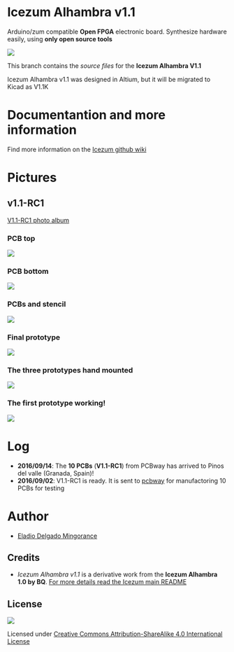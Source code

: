 # Icezum Alhambra v1.1
Arduino/zum compatible **Open FPGA** electronic board.  Synthesize hardware easily, using **only open source tools**

![](https://github.com/FPGAwars/icezum/raw/v1.1-altium/wiki/v1.1/IceZUM_v1.1-3D.jpg)

This branch contains the *source files* for the **Icezum Alhambra V1.1**

Icezum Alhambra v1.1 was designed in Altium, but it will be migrated to Kicad as V1.1K

# Documentantion and more information
Find more information on the [Icezum github wiki](https://github.com/FPGAwars/icezum/wiki)

# Pictures

## v1.1-RC1

[V1.1-RC1 photo album](https://goo.gl/photos/LNhoHUZJssGUk7si8)

### PCB top

![](https://github.com/FPGAwars/icezum/raw/v1.1-altium/wiki/v1.1-RC1/PCB-Icezum-Alhambra-v1.1-RC1-top.jpg)  

### PCB bottom

![](https://github.com/FPGAwars/icezum/raw/v1.1-altium/wiki/v1.1-RC1/PCB-Icezum-Alhambra-v1.1-RC1-bottom.jpg)

### PCBs and stencil

![](https://github.com/FPGAwars/icezum/raw/v1.1-altium/wiki/v1.1-RC1/PCB-Icezum-Alhambra-v1.1-RC1-PCBs-stencil.jpg)

### Final prototype

![](https://github.com/FPGAwars/icezum/raw/v1.1-altium/wiki/v1.1-RC1/PCB-Icezum-Alhambra-v1.1-RC1-final-prototype.jpg)

### The three prototypes hand mounted

![](https://github.com/FPGAwars/icezum/raw/v1.1-altium/wiki/v1.1-RC1/PCB-Icezum-Alhambra-v1.1-RC1-Three-prototypes-hand-mounted.jpg)

### The first prototype working!

![](https://github.com/FPGAwars/icezum/raw/v1.1-altium/wiki/v1.1-RC1/PCB-Icezum-Alhambra-v1.1-RC1-working-prototype.jpg)

# Log

* **2016/09/14**: The **10 PCBs** (**V1.1-RC1**) from PCBway has arrived to Pinos del valle (Granada, Spain)!  
* **2016/09/02**: V1.1-RC1 is ready. It is sent to [pcbway](http://www.pcbway.com/) for manufactoring 10 PCBs for testing


# Author
* [Eladio Delgado Mingorance](https://twitter.com/EladioDM)

## Credits
* *Icezum Alhambra v1.1* is a derivative work from the **Icezum Alhambra 1.0 by BQ**. [For more details read the Icezum main README](https://github.com/FPGAwars/icezum)

## License

![](https://github.com/FPGAwars/icezum/raw/master/wiki/attribution-share-alike-creative-commons-license.png)

Licensed under [Creative Commons Attribution-ShareAlike 4.0 International License](http://creativecommons.org/licenses/by-sa/4.0/)
